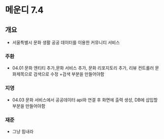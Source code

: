 # 메운디 7.4

## 개요
- 서울특별시 문화 생활 공공 데이터를 이용한 커뮤니티 서비스

### 주환
- 04.01 문화 엔티티 추가,문화 서비스 추가, 문화 리포지토리 추가, 리뷰 컨트롤러 문화제목으로 검색으로 수정 +검색 부분을 만들어야함

### 지영
- 04.03 문화 서비스에서 공공데이터 api와 연결 후 화면에 출력 생성, DB에 삽입할 부분을 만들어야함

### 재준
- 그냥 힘내라
